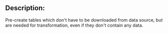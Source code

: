 ## Description:
Pre-create tables which don't have to be downloaded from data source, but are needed for transformation, even if they don't contain any data.
